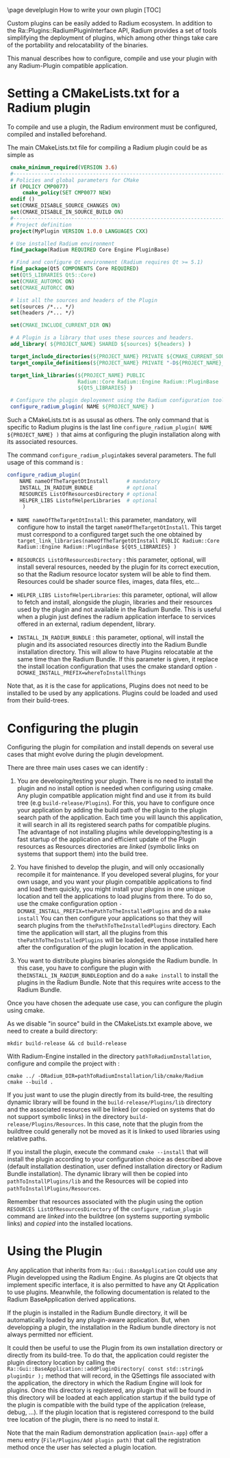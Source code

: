 \page develplugin How to write your own plugin
[TOC]

Custom plugins can be easily added to Radium ecosystem.
In addition to the Ra::Plugins::RadiumPluginInterface API,
Radium provides a set of tools simplifying the deployment of plugins, which among
other things take care of the portability and relocatability of the
binaries.

This manual describes how to configure, compile and use your plugin with any Radium-Plugin compatible application.

# Setting a CMakeLists.txt for a Radium plugin

To compile and use a plugin,
 the Radium environment must be configured,
compiled and installed beforehand.

The main CMakeLists.txt file for compiling a Radium plugin
could be as simple as

```cmake
 cmake_minimum_required(VERSION 3.6)
 #------------------------------------------------------------------------------
 # Policies and global parameters for CMake
 if (POLICY CMP0077)
     cmake_policy(SET CMP0077 NEW)
 endif ()
 set(CMAKE_DISABLE_SOURCE_CHANGES ON)
 set(CMAKE_DISABLE_IN_SOURCE_BUILD ON)
 #------------------------------------------------------------------------------
 # Project definition
 project(MyPlugin VERSION 1.0.0 LANGUAGES CXX)

 # Use installed Radium environment
 find_package(Radium REQUIRED Core Engine PluginBase)

 # Find and configure Qt environment (Radium requires Qt >= 5.1)
 find_package(Qt5 COMPONENTS Core REQUIRED)
 set(Qt5_LIBRARIES Qt5::Core)
 set(CMAKE_AUTOMOC ON)
 set(CMAKE_AUTORCC ON)

 # list all the sources and headers of the Plugin
 set(sources /*... */)
 set(headers /*... */)

 set(CMAKE_INCLUDE_CURRENT_DIR ON)

 # A Plugin is a library that uses these sources and headers.
 add_library( ${PROJECT_NAME} SHARED ${sources} ${headers} )

 target_include_directories(${PROJECT_NAME} PRIVATE ${CMAKE_CURRENT_SOURCE_DIR}/src)
 target_compile_definitions(${PROJECT_NAME} PRIVATE "-D${PROJECT_NAME}_EXPORTS")

 target_link_libraries(${PROJECT_NAME} PUBLIC
                       Radium::Core Radium::Engine Radium::PluginBase
                       ${Qt5_LIBRARIES} )

 # Configure the plugin deployement using the Radium configuration tool
 configure_radium_plugin( NAME ${PROJECT_NAME} )
```

Such a CMakeLists.txt is as ususal as others. The only command that is specific to Radium plugins is the last line
`configure_radium_plugin( NAME ${PROJECT_NAME} )` that aims at configuring the plugin installation along with 
its associated resources. 

The command `configure_radium_plugin`takes several parameters.
The full usage of this command is :

```cmake
configure_radium_plugin( 
    NAME nameOfTheTargetOtInstall      # mandatory
    INSTALL_IN_RADIUM_BUNDLE           # optional
    RESOURCES ListOfResourcesDirectory # optional
    HELPER_LIBS ListofHelperLibraries  # optional
     )
```

-   `NAME nameOfTheTargetOtInstall`: this parameter, mandatory, will configure how to install the target
    `nameOfTheTargetOtInstall`. This target must correspond to a configured target such the one obtained by
    `target_link_libraries(nameOfTheTargetOtInstall PUBLIC Radium::Core Radium::Engine Radium::PluginBase ${Qt5_LIBRARIES} )`

-   `RESOURCES ListOfResourcesDirectory` : this parameter, optional, will install several resources, needed by the plugin for its correct execution,
    so that the Radium resource locator system will be able to find them. 
       Resources could be shader source files, images, data files, etc...
       
-   `HELPER_LIBS ListofHelperLibraries`: this parameter, optional, will allow to fetch and install, alongside the plugin, 
    libraries and their resources used by the plugin and not available in the Radium Bundle. This is useful when a 
    plugin just defines the radium application interface to services offered in an external, radium dependent, library.

-   `INSTALL_IN_RADIUM_BUNDLE` : this parameter, optional, will install the plugin and its associated resources directly 
    into the Radium Bundle installation directory. This will allow to have Plugins relocatable at the same time than 
    the Radium Bundle. If this parameter is given, it replace the install location configuration that uses
     the cmake standard  option `-DCMAKE_INSTALL_PREFIX=whereToInstallThings`

Note that, as it is the case for applications, Plugins does not need to be installed to be used by any applications. 
Plugins could be loaded and used from their build-trees.

# Configuring the plugin

Configuring the plugin for compilation and install depends on several use cases that might evolve 
during the plugin development.

There are three main uses cases we can identify :

1.  You are developing/testing your plugin. There is no need to install the plugin and no install option is needed when configuring using cmake.
    Any plugin compatible application might find and use it from its build tree (e.g `build-release/Plugins`). 
    For this, you have to configure once your application by adding the build path of the plugin
    to the plugin search path of the application. Each time you will launch this application, it will search in all its 
    registered search paths for compatible plugins.
    The advantage of not installing plugins while developping/testing is a fast startup of the application 
    and efficient update of the Plugin resources as Resources directories are _linked_ (symbolic links on systems that 
    support them) into the build tree.

2.  You have finished to develop the plugin, and will only occasionally recompile it for maintenance. If you developed several plugins, for your own usage, and you want your 
    plugin compatible applications to find and load them quickly,
     you might install your plugins in one unique location and tell the applications to load plugins from 
    there. To do so, use the cmake configuration option `-DCMAKE_INSTALL_PREFIX=thePathToTheInstalledPlugins` and do a `make install`
    You can then configure your applications so that they will search plugins from the `thePathToTheInstalledPlugins` directory.
    Each time the application will start, all the plugins from this `thePathToTheInstalledPlugins` will be 
    loaded, even those installed here after the configuration of the plugin location in the application.

3.  You want to distribute plugins binaries alongside the Radium bundle.
    In this case, you have to configure the plugin with the`INSTALL_IN_RADIUM_BUNDLE`option and do a `make install` to
    install the plugins in the Radium Bundle. Note that this requires write access to the Radium Bundle.


Once you have chosen the adequate use case, you can configure the plugin using cmake.

As we disable "in source" build in the CMakeLists.txt example above, we need to create a build directory:

```Shell
mkdir build-release && cd build-release
```

With Radium-Engine installed in the directory `pathToRadiumInstallation`,
configure and compile the project with :

```Shell
cmake ../ -DRadium_DIR=pathToRadiumInstallation/lib/cmake/Radium
cmake --build .
```

If you just want to use the plugin directly from its build-tree, the resulting dynamic library will be found in the 
`build-release/Plugins/lib` directory and the associated resources will be linked (or copied on systems that do not 
support symbolic links) in the directory `build-release/Plugins/Resources`. In this case, note that the plugin from the 
buildtree could generally not be moved as it is linked to used libraries using relative paths.

If you install the plugin, execute the command `cmake --install`
that will install the plugin according to your configuration choice as described above (default installation destination, user defined installation directory or Radium Bundle installation).
The dynamic library will then be copied into  `pathToInstallPlugins/lib` and the Resources will be copied into 
`pathToInstallPlugins/Resources`. 


Remember that resources associated with the plugin using the option `RESOURCES ListOfResourcesDirectory` of the 
`configure_radium_plugin` command are _linked_ into the buildtree (on systems supporting symbolic links)
and _copied_ into the installed locations. 

# Using the Plugin

Any application that inherits from `Ra::Gui::BaseApplication` could use any Plugin developped using the
Radium Engine. 
As plugins are Qt objects that implement specific interface, it is also permitted to have any Qt
Application to use plugins. Meanwhile, the following documentation is related to the Radium BaseApplication 
derived applications.

If the plugin is installed in the Radium Bundle directory, it will be automatically loaded by any plugin-aware 
application. 
But, when developping a plugin, the installation in the Radium bundle directory is not always permitted nor efficient. 

It could then be useful to use the Plugin from its own installation directory or directly from its build-tree.
To do that, the application could register the plugin directory location by calling the 
`Ra::Gui::BaseApplication::addPluginDirectory( const std::string& pluginDir );` method that will record, in the 
QSettings file associated with the application, the directory in which the Radium Engine will look for plugins.
Once this directory is registered, any plugin that will be found in this directory will be loaded at each application 
startup if the build type of the plugin is compatible with the build type of the application (release, debug, ...). 
If the plugin location that is registered correspond to the build tree location of the plugin, there is no need to 
instal it.

Note that the main Radium demonstration application (`main-app`) offer a menu entry 
(`File/Plugins/Add plugin path)` that call the registration method once the user has selected a plugin location.
